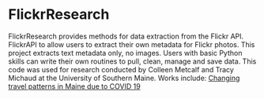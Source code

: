 # FlickrResearch
FlickrResearch provides methods for data extraction from the Flickr API. FlickrAPI to allow users to extract their own metadata for Flickr photos. This project extracts text metadata only, no images. Users with basic Python skills can write their own routines to pull, clean, manage and save data. This code was used for research conducted by Colleen Metcalf and Tracy Michaud at the University of Southern Maine. 
Works include:
[Changing travel patterns in Maine due to COVID 19](https://storymaps.arcgis.com/stories/392a2f80feeb41618e0630b375e73831)

